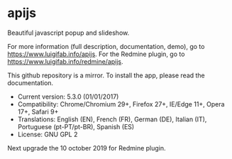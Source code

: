 # apijs

Beautiful javascript popup and slideshow.

For more information (full description, documentation, demo), go to https://www.luigifab.info/apijs.
For the Redmine plugin, go to https://www.luigifab.info/redmine/apijs.

This github repository is a mirror. To install the app, please read the documentation.

- Current version: 5.3.0 (01/01/2017)
- Compatibility: Chrome/Chromium 29+, Firefox 27+, IE/Edge 11+, Opera 17+, Safari 9+
- Translations: English (EN), French (FR), German (DE), Italian (IT), Portuguese (pt-PT/pt-BR), Spanish (ES)
- License: GNU GPL 2

Next upgrade the 10 october 2019 for Redmine plugin.